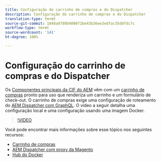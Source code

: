 ```yaml
---
title: Configuração do carrinho de compras e do Dispatcher
description: Configuração do carrinho de compras e do Dispatcher
translation-type: tm+mt
source-git-commit: 1848a9789b4008f1be43b36ee3edfac35d8fdc7c
workflow-type: tm+mt
source-wordcount: '141'
ht-degree: 100%

---
```



# Configuração do carrinho de compras e do Dispatcher

Os [Componentes principais da CIF do AEM](https://github.com/adobe/aem-core-cif-components) vêm com um [carrinho de compras](https://github.com/adobe/aem-core-cif-components/tree/master/ui.apps/src/main/content/jcr_root/apps/core/cif/components/commerce/minicart/v1/minicart) pronto para uso que renderiza um carrinho e um formulário de check-out. O carrinho de compras exige uma configuração de roteamento do [AEM Dispatcher com GraphQL](https://github.com/adobe/aem-core-cif-components/blob/master/dispatcher). O vídeo a seguir detalha uma configuração local e uma configuração usando uma imagem Docker.

>[!VIDEO](https://video.tv.adobe.com/v/29656/?quality=12)

Você pode encontrar mais informações sobre esse tópico nos seguintes recursos:

- [Carrinho de compras](https://github.com/adobe/aem-core-cif-components/tree/master/ui.apps/src/main/content/jcr_root/apps/core/cif/components/commerce/minicart/v1/minicart)
- [AEM Dispatcher com proxy da Magento](https://github.com/adobe/aem-core-cif-components/tree/master/dispatcher)
- [Hub do Docker](https://hub.docker.com/)
